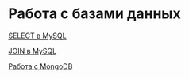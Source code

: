 # Работа с базами данных

[SELECT в MySQL](https://docs.google.com/spreadsheets/d/1RS559mbh8QzpULuVLLtZiLfUJNadOBl9VNw5ZzFhQg8/edit#gid=0)

[JOIN в MySQL](https://docs.google.com/spreadsheets/d/1p7hw_uOKXtB-ZmiDEnJbfdlA_JVqOfO3GX-tmThvwrE/edit#gid=0)

[Работа с MongoDB](https://docs.google.com/spreadsheets/d/1rcxjB-x52T9rOhy_W32IKNPgzLNeKS-LUZ9PKY9eCwU/edit#gid=0)
